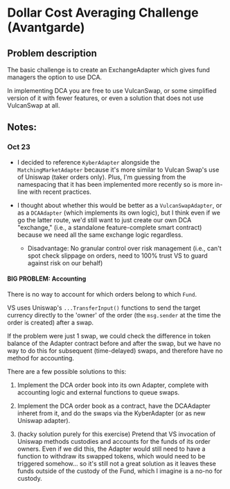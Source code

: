 # Dollar Cost Averaging Challenge (Avantgarde)

## Problem description

The basic challenge is to create an ExchangeAdapter which gives fund managers the option to use DCA.

In implementing DCA you are free to use VulcanSwap, or some simplified version of it with fewer features, or even a solution that does not use VulcanSwap at all.

## Notes:

### Oct 23

- I decided to reference `KyberAdapter` alongside the `MatchingMarketAdapter` because it's more similar to Vulcan Swap's use of Uniswap (taker orders only). Plus, I'm guessing from the namespacing that it has been implemented more recently so is more in-line with recent practices.

- I thought about whether this would be better as a `VulcanSwapAdapter`, or as a `DCAAdapter` (which implements its own logic), but I think even if we go the latter route, we'd still want to just create our own DCA "exchange," (i.e., a standalone feature-complete smart contract) because we need all the same exchange logic regardless.

  - Disadvantage: No granular control over risk management (i.e., can't spot check slippage on orders, need to 100% trust VS to guard against risk on our behalf)

#### BIG PROBLEM: Accounting

There is no way to account for which orders belong to which `Fund`.

VS uses Uniswap's `...TransferInput()` functions to send the target currency directly to the 'owner' of the order (the `msg.sender` at the time the order is created) after a swap.

If the problem were just 1 swap, we could check the difference in token balance of the Adapter contract before and after the swap, but we have no way to do this for subsequent (time-delayed) swaps, and therefore have no method for accounting.

There are a few possible solutions to this:

  1. Implement the DCA order book into its own Adapter, complete with accounting logic and external functions to queue swaps.

  2. Implement the DCA order book as a contract, have the DCAAdapter inheret from it, and do the swaps via the KyberAdapter (or as new Uniswap adapter).

  3. (hacky solution purely for this exercise) Pretend that VS invocation of Uniswap methods custodies and accounts for the funds of its order owners. Even if we did this, the Adapter would still need to have a function to withdraw its swapped tokens, which would need to be triggered somehow... so it's still not a great solution as it leaves these funds outside of the custody of the Fund, which I imagine is a no-no for custody.
